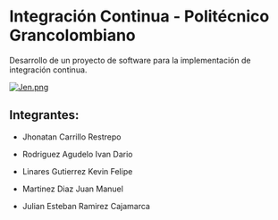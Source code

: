 # Integración Continua - Politécnico Grancolombiano
Desarrollo de un proyecto de software para la implementación de integración continua. 

[![Jen.png](https://i.postimg.cc/9X9xD8bS/Jen.png)](https://postimg.cc/8s1d3bqB)

## Integrantes:

- Jhonatan Carrillo Restrepo

- Rodriguez Agudelo Ivan Dario

- Linares Gutierrez Kevin Felipe

- Martinez Diaz Juan Manuel

- Julian Esteban Ramirez Cajamarca 
